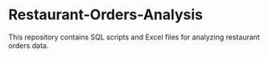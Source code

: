 # Restaurant-Orders-Analysis
This repository contains SQL scripts and Excel files for analyzing restaurant orders data. 
